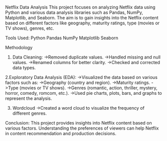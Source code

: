 Netflix Data Analysis
This project focuses on analyzing Netflix data using Python and various data analysis libraries such as Pandas, NumPy, Matplotlib, and Seaborn.
The aim is to gain insights into the Netflix content based on different factors like geography, maturity ratings, type (movies or TV shows), genres, etc.

Tools Used:
Python
Pandas
NumPy
Matplotlib
Seaborn

Methodology
1. Data Cleaning:
->Removed duplicate values.
->Handled missing and null values.
->Renamed columns for better clarity.
->Checked and corrected data types.

2.Exploratory Data Analysis (EDA):
 ->Visualized the data based on various factors such as:
 ->Geography (country and region).
 ->Maturity ratings.
 ->Type (movies or TV shows).
 ->Genres (romantic, action, thriller, mystery, horror, comedy, romcom, etc.).
 ->Used pie charts, plots, bars, and graphs to represent the analysis.

3. Wordcloud
->Created a word cloud to visualize the frequency of different genres.

Conclusion:
This project provides insights into Netflix content based on various factors.
Understanding the preferences of viewers can help Netflix in content recommendation and production decisions.
